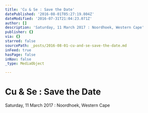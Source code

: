 ```yaml
---
title: 'Cu & Se : Save the Date'
datePublished: '2016-08-01T05:27:19.804Z'
dateModified: '2016-07-31T21:04:23.071Z'
author: []
description: 'Saturday, 11 March 2017 : Noordhoek, Western Cape'
publisher: {}
via: {}
starred: false
sourcePath: _posts/2016-08-01-cu-and-se-save-the-date.md
inFeed: true
hasPage: false
inNav: false
_type: MediaObject

---
```

# Cu & Se : Save the Date

Saturday, 11 March 2017 : Noordhoek, Western Cape